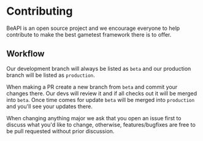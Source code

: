 # Contributing
BeAPI is an open source project and we encourage everyone to help contribute to make the best gametest framework there is to offer.

## Workflow
Our development branch will always be listed as `beta` and our production branch will be listed as `production`.

When making a PR create a new branch from `beta` and commit your changes there. Our devs will review it and if all checks out it will be
merged into `beta`. Once time comes for update `beta` will be merged into `production` and you'll see your updates there.

When changing anything major we ask that you open an issue first to discuss what you'd like to change, otherwise, features/bugfixes are
free to be pull requested without prior discussion.

